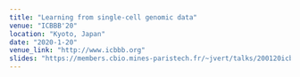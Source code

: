 ```yaml
---
title: "Learning from single-cell genomic data"
venue: "ICBBB'20"
location: "Kyoto, Japan"
date: "2020-1-20"
venue_link: "http://www.icbbb.org"
slides: "https://members.cbio.mines-paristech.fr/~jvert/talks/200120icbbb/icbbb.pdf"
---
```

